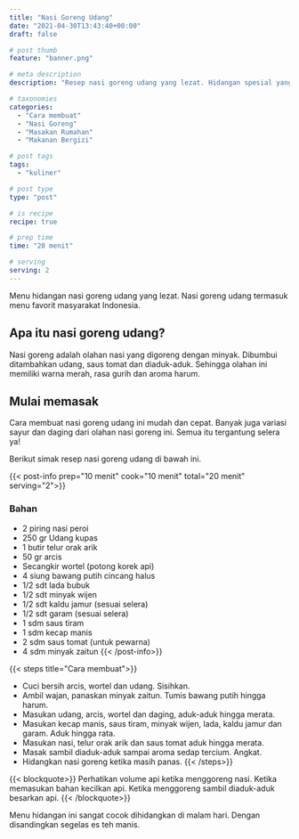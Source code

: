 ```yaml
---
title: "Nasi Goreng Udang"
date: "2021-04-30T13:43:40+00:00"
draft: false

# post thumb
feature: "banner.png"

# meta description
description: "Resep nasi goreng udang yang lezat. Hidangan spesial yang sangat menggugah selera"

# taxonomies
categories:
  - "Cara membuat"
  - "Nasi Goreng"
  - "Masakan Rumahan"
  - "Makanan Bergizi"

# post tags
tags:
  - "kuliner"

# post type
type: "post"

# is recipe
recipe: true

# prep time
time: "20 menit"

# serving
serving: 2
---
```

Menu hidangan nasi goreng udang yang lezat. Nasi goreng udang termasuk menu favorit masyarakat Indonesia.

## Apa itu nasi goreng udang?

Nasi goreng adalah olahan nasi yang digoreng dengan minyak. Dibumbui ditambahkan udang, saus tomat dan diaduk-aduk. Sehingga olahan ini memiliki warna merah, rasa gurih dan aroma harum.

## Mulai memasak

Cara membuat nasi goreng udang ini mudah dan cepat. Banyak juga variasi sayur dan daging dari olahan nasi goreng ini. Semua itu tergantung selera ya!

Berikut simak resep nasi goreng udang di bawah ini.

{{< post-info prep="10 menit" cook="10 menit" total="20 menit" serving="2">}}

### Bahan

-   2 piring nasi peroi
-   250 gr Udang kupas
-   1 butir telur orak arik
-   50 gr arcis
-   Secangkir wortel (potong korek api)
-   4 siung bawang putih cincang halus
-   1/2 sdt lada bubuk
-   1/2 sdt minyak wijen
-   1/2 sdt kaldu jamur (sesuai selera)
-   1/2 sdt garam (sesuai selera)
-   1 sdm saus tiram
-   1 sdm kecap manis
-   2 sdm saus tomat (untuk pewarna)
-   4 sdm minyak zaitun
{{< /post-info>}}

{{< steps title="Cara membuat">}}
-   Cuci bersih arcis, wortel dan udang. Sisihkan.
-   Ambil wajan, panaskan minyak zaitun. Tumis bawang putih hingga harum.
-   Masukan udang, arcis, wortel dan daging, aduk-aduk hingga merata.
-   Masukan kecap manis, saus tiram, minyak wijen, lada, kaldu jamur dan garam. Aduk hingga rata.
-   Masukan nasi, telur orak arik dan saus tomat aduk hingga merata.
-   Masak sambil diaduk-aduk sampai aroma sedap tercium. Angkat.
-   Hidangkan nasi goreng ketika masih panas.
{{< /steps>}}

{{< blockquote>}}
Perhatikan volume api ketika menggoreng nasi. Ketika memasukan bahan kecilkan api. Ketika menggoreng sambil diaduk-aduk besarkan api.
{{< /blockquote>}}
    
Menu hidangan ini sangat cocok dihidangkan di malam hari. Dengan disandingkan segelas es teh manis.


